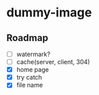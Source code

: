 # dummy-image

## Roadmap

- [ ] watermark?
- [ ] cache(server, client, 304)
- [x] home page
- [x] try catch
- [x] file name
